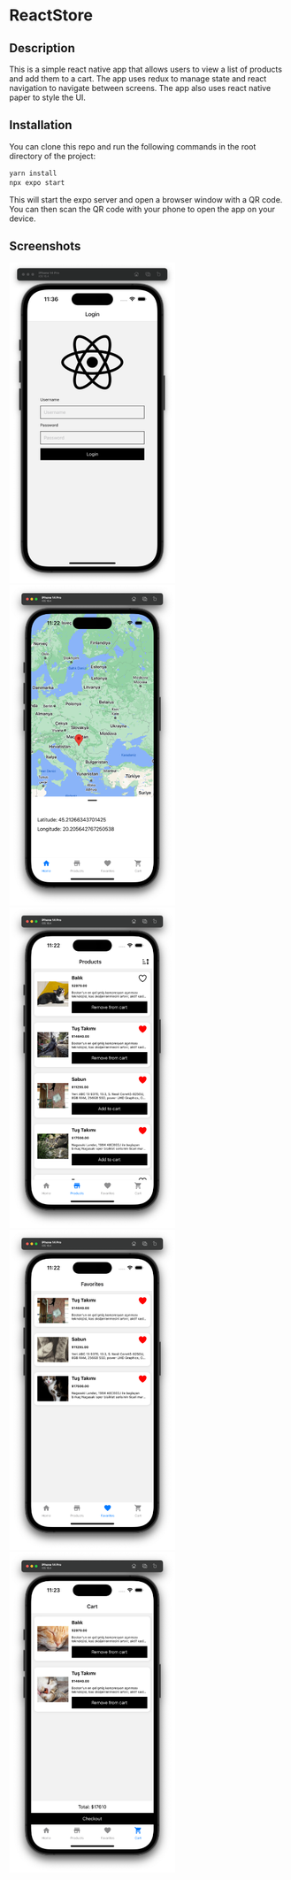 # ReactStore

## Description

This is a simple react native app that allows users to view a list of products and add them to a cart. The app uses redux to manage state and react navigation to navigate between screens. The app also uses react native paper to style the UI.

## Installation

You can clone this repo and run the following commands in the root directory of the project:

```bash
yarn install
npx expo start
```

This will start the expo server and open a browser window with a QR code. You can then scan the QR code with your phone to open the app on your device.


## Screenshots

<img src="./screenshots/login.png" width="300" height="580" />
<img src="./screenshots/home.png" width="300" height="580" />
<img src="./screenshots/products.png" width="300" height="580" />
<img src="./screenshots/favorites.png" width="300" height="580" />
<img src="./screenshots/cart.png" width="300" height="580" />
